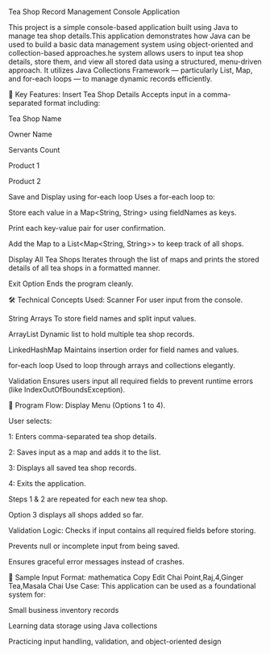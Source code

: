 Tea Shop Record Management Console Application

This project is a simple console-based application built using Java to manage tea shop details.This application demonstrates how Java can be used to build a basic data management system using object-oriented and collection-based approaches.he system allows users to input tea shop details, store them, and view all stored data using a structured, menu-driven approach. It utilizes Java Collections Framework — particularly List, Map, and for-each loops — to manage dynamic records efficiently.

🎯 Key Features:
Insert Tea Shop Details
Accepts input in a comma-separated format including:

Tea Shop Name

Owner Name

Servants Count

Product 1

Product 2

Save and Display using for-each loop
Uses a for-each loop to:

Store each value in a Map<String, String> using fieldNames as keys.

Print each key-value pair for user confirmation.

Add the Map to a List<Map<String, String>> to keep track of all shops.

Display All Tea Shops
Iterates through the list of maps and prints the stored details of all tea shops in a formatted manner.

Exit Option
Ends the program cleanly.

🛠️ Technical Concepts Used:
Scanner
For user input from the console.

String Arrays
To store field names and split input values.

ArrayList
Dynamic list to hold multiple tea shop records.

LinkedHashMap
Maintains insertion order for field names and values.

for-each loop
Used to loop through arrays and collections elegantly.

Validation
Ensures users input all required fields to prevent runtime errors (like IndexOutOfBoundsException).

🔄 Program Flow:
Display Menu (Options 1 to 4).

User selects:

1: Enters comma-separated tea shop details.

2: Saves input as a map and adds it to the list.

3: Displays all saved tea shop records.

4: Exits the application.

Steps 1 & 2 are repeated for each new tea shop.

Option 3 displays all shops added so far.

Validation Logic:
Checks if input contains all required fields before storing.

Prevents null or incomplete input from being saved.

Ensures graceful error messages instead of crashes.

📌 Sample Input Format:
mathematica
Copy
Edit
Chai Point,Raj,4,Ginger Tea,Masala Chai
Use Case:
This application can be used as a foundational system for:

Small business inventory records

Learning data storage using Java collections

Practicing input handling, validation, and object-oriented design
